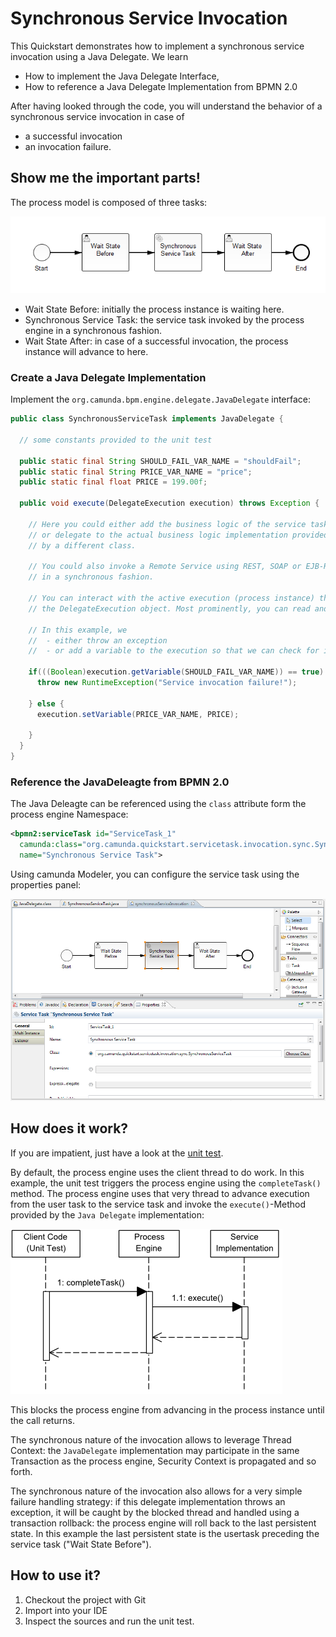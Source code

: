 # Synchronous Service Invocation

This Quickstart demonstrates how to implement a synchronous service invocation using a Java Delegate.
We learn

* How to implement the Java Delegate Interface,
* How to reference a Java Delegate Implementation from BPMN 2.0

After having looked through the code, you will understand the behavior of a synchronous service invocation in case of

* a successful invocation
* an invocation failure.

## Show me the important parts!

The process model is composed of three tasks:

![Process Model][1]

* Wait State Before: initially the process instance is waiting here.
* Synchronous Service Task: the service task invoked by the process engine in a synchronous fashion.
* Wait State After: in case of a successful invocation, the process instance will advance to here.

### Create a Java Delegate Implementation

Implement the `org.camunda.bpm.engine.delegate.JavaDelegate` interface:

``` java
public class SynchronousServiceTask implements JavaDelegate {

  // some constants provided to the unit test

  public static final String SHOULD_FAIL_VAR_NAME = "shouldFail";
  public static final String PRICE_VAR_NAME = "price";
  public static final float PRICE = 199.00f;

  public void execute(DelegateExecution execution) throws Exception {

    // Here you could either add the business logic of the service task
    // or delegate to the actual business logic implementation provided
    // by a different class.

    // You could also invoke a Remote Service using REST, SOAP or EJB-Remote
    // in a synchronous fashion.

    // You can interact with the active execution (process instance) through
    // the DelegateExecution object. Most prominently, you can read and modify variables.

    // In this example, we
    //  - either throw an exception
    //  - or add a variable to the execution so that we can check for it in the unit test:

    if(((Boolean)execution.getVariable(SHOULD_FAIL_VAR_NAME)) == true) {
      throw new RuntimeException("Service invocation failure!");

    } else {
      execution.setVariable(PRICE_VAR_NAME, PRICE);

    }
  }
}
```

### Reference the JavaDeleagte from BPMN 2.0

The Java Deleagte can be referenced using the `class` attribute form the process engine Namespace:

``` xml
<bpmn2:serviceTask id="ServiceTask_1"
  camunda:class="org.camunda.quickstart.servicetask.invocation.sync.SynchronousServiceTask"
  name="Synchronous Service Task">
```

Using camunda Modeler, you can configure the service task using the properties panel:

![Configure Java Deleagte using camunda Modeler][2]


## How does it work?

If you are impatient, just have a look at the [unit test][4].

By default, the process engine uses the client thread to do work. In this example, the unit test
triggers the process engine using the `completeTask()` method. The process engine uses that very thread to
advance execution from the user task to the service task and invoke the `execute()`-Method provided by the
`Java Delegate` implementation:

![Synchronous Service Invocation Sequence][3]

This blocks the process engine from advancing in the process
instance until the call returns.

The synchronous nature of the invocation allows to leverage Thread Context:
the `JavaDelegate` implementation may participate in the same Transaction
as the process engine, Security Context is propagated and so forth.

The synchronous nature of the invocation also allows for a very simple failure
handling strategy: if this delegate implementation throws an exception, it will be
caught by the blocked thread and handled using a transaction rollback: the process
engine will roll back to the last persistent state. In this example the last persistent
state is the usertask preceding the service task ("Wait State Before").

## How to use it?

1. Checkout the project with Git
2. Import into your IDE
3. Inspect the sources and run the unit test.

[1]: docs/process-model.png
[2]: docs/service-camunda-modeler.png
[3]: docs/synchronous-service-invocation-sequence.png
[4]: src/test/java/org/camunda/quickstart/servicetask/invocation/sync/TestSynchronousServiceTask.java
